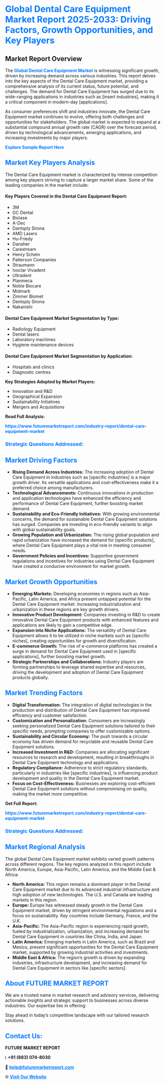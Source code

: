 <h1 style="color: #007BFF;">Global Dental Care Equipment Market Report 2025-2033: Driving Factors, Growth Opportunities, and Key Players</h1>

<section id="overview">
<h2>Market Report Overview</h2>
<p>The <a href="https://www.futuremarketreport.com/industry-report/dental-care-equipment-market" style="color: #007BFF; text-decoration: none;"><strong>Global Dental Care Equipment Market</strong></a> is witnessing significant growth, driven by increasing demand across various industries. This report delves into the key aspects of the Dental Care Equipment market, providing a comprehensive analysis of its current status, future potential, and challenges. The demand for Dental Care Equipment has surged due to its wide-ranging applications in industries such as [insert industries], making it a critical component in modern-day [applications].</p>
<p>As consumer preferences shift and industries innovate, the Dental Care Equipment market continues to evolve, offering both challenges and opportunities for stakeholders. The global market is expected to expand at a substantial compound annual growth rate (CAGR) over the forecast period, driven by technological advancements, emerging applications, and increasing investments by major players.</p>
</section>

<section id="overview">
<p><a href="https://www.futuremarketreport.com/request-sample/reportId=82721" style="color: #007BFF; text-decoration: none;"><strong>Explore Sample Report Here</strong></a></p>
</section>

<section id="key-players">
<h2 style="color: #007BFF;">Market Key Players Analysis</h2>
<p>The Dental Care Equipment market is characterized by intense competition among key players striving to capture a larger market share. Some of the leading companies in the market include:</p>
<h4>Key Players Covered in the Dental Care Equipment Report:</h4>
<ul><li>3M</li><li>GC Dental</li><li>Biolase</li><li>A-Dec</li><li>Dantsply Sirona</li><li>AMD Lasers</li><li>Hu-Friedy</li><li>Danaher</li><li>Carestream</li><li>Henry Schein</li><li>Patterson Companies</li><li>Straumann</li><li>Ivoclar Vivadent</li><li>Ultradent</li><li>Planmeca</li><li>Noble Biocare</li><li>Midmark</li><li>Zimmer Biomet</li><li>Dentsply Sirona</li><li>Nakanishi</li></ul>
<h4>Dental Care Equipment Market Segmentation by Type:</h4>
<ul><li>Radiology Equipment</li><li>Dental lasers</li><li>Laboratory machines</li><li>Hygiene maintenance devices</li></ul>

<h4>Dental Care Equipment Market Segmentation by Application:</h4>
<ul><li>Hospitals and clinics</li><li>Diagnostic centres</li></ul>
<p><strong>Key Strategies Adopted by Market Players:</strong></p>
<ul>
<li>Innovation and R&D</li>
<li>Geographical Expansion</li>
<li>Sustainability Initiatives</li>
<li>Mergers and Acquisitions</li>
</ul>
</section>

<section>
<p><strong>Read Full Analysis: </strong></p><a href="https://www.futuremarketreport.com/industry-report/dental-care-equipment-market" style="color: #007BFF; text-decoration: none;"><strong>https://www.futuremarketreport.com/industry-report/dental-care-equipment-market</strong></a>
<h3 style="color: #007BFF;">Strategic Questions Addressed:</h3>
</section>

<section id="driving-factors">
<h2 style="color: #007BFF;">Market Driving Factors</h2>
<ul>
<li><strong>Rising Demand Across Industries:</strong> The increasing adoption of Dental Care Equipment in industries such as [specific industries] is a major growth driver. Its versatile applications and cost-effectiveness make it a preferred choice among manufacturers.</li>
<li><strong>Technological Advancements:</strong> Continuous innovations in production and application technologies have enhanced the efficiency and performance of Dental Care Equipment, further boosting market demand.</li>
<li><strong>Sustainability and Eco-Friendly Initiatives:</strong> With growing environmental concerns, the demand for sustainable Dental Care Equipment solutions has surged. Companies are investing in eco-friendly variants to align with global sustainability goals.</li>
<li><strong>Growing Population and Urbanization:</strong> The rising global population and rapid urbanization have increased the demand for [specific products], where Dental Care Equipment plays a vital role in meeting consumer needs.</li>
<li><strong>Government Policies and Incentives:</strong> Supportive government regulations and incentives for industries using Dental Care Equipment have created a conducive environment for market growth.</li>
</ul>
</section>

<section id="growth-opportunities">
<h2 style="color: #007BFF;">Market Growth Opportunities</h2>
<ul>
<li><strong>Emerging Markets:</strong> Developing economies in regions such as Asia-Pacific, Latin America, and Africa present untapped potential for the Dental Care Equipment market. Increasing industrialization and urbanization in these regions are key growth drivers.</li>
<li><strong>Innovative Product Development:</strong> Companies investing in R&D to create innovative Dental Care Equipment products with enhanced features and applications are likely to gain a competitive edge.</li>
<li><strong>Expansion into Niche Applications:</strong> The versatility of Dental Care Equipment allows it to be utilized in niche markets such as [specific niches], creating opportunities for growth and diversification.</li>
<li><strong>E-commerce Growth:</strong> The rise of e-commerce platforms has created a surge in demand for Dental Care Equipment used in [specific applications], further boosting market growth.</li>
<li><strong>Strategic Partnerships and Collaborations:</strong> Industry players are forming partnerships to leverage shared expertise and resources, driving the development and adoption of Dental Care Equipment products globally.</li>
</ul>
</section>

<section id="trending-factors">
<h2 style="color: #007BFF;">Market Trending Factors</h2>
<ul>
<li><strong>Digital Transformation:</strong> The integration of digital technologies in the production and distribution of Dental Care Equipment has improved efficiency and customer satisfaction.</li>
<li><strong>Customization and Personalization:</strong> Consumers are increasingly seeking personalized Dental Care Equipment solutions tailored to their specific needs, prompting companies to offer customizable options.</li>
<li><strong>Sustainability and Circular Economy:</strong> The push towards a circular economy has driven demand for recyclable and reusable Dental Care Equipment solutions.</li>
<li><strong>Increased Investment in R&D:</strong> Companies are allocating significant resources to research and development, resulting in breakthroughs in Dental Care Equipment technology and applications.</li>
<li><strong>Regulatory Compliance:</strong> Adherence to strict regulatory standards, particularly in industries like [specific industries], is influencing product development and quality in the Dental Care Equipment market.</li>
<li><strong>Focus on Cost-Effectiveness:</strong> Businesses are exploring cost-efficient Dental Care Equipment solutions without compromising on quality, making the market more competitive.</li>
</ul>
</section>

<section>
<p><strong>Get Full Report: </strong></p><a href="https://www.futuremarketreport.com/industry-report/dental-care-equipment-market" style="color: #007BFF; text-decoration: none;"><strong>https://www.futuremarketreport.com/industry-report/dental-care-equipment-market</strong></a>
<h3 style="color: #007BFF;">Strategic Questions Addressed:</h3>
</section>


<section id="regional-analysis">
<h2 style="color: #007BFF;">Market Regional Analysis</h2>
<p>The global Dental Care Equipment market exhibits varied growth patterns across different regions. The key regions analyzed in this report include North America, Europe, Asia-Pacific, Latin America, and the Middle East & Africa:</p>
<ul>
<li><strong>North America:</strong> This region remains a dominant player in the Dental Care Equipment market due to its advanced industrial infrastructure and high adoption of new technologies. The U.S. and Canada are leading markets in this region.</li>
<li><strong>Europe:</strong> Europe has witnessed steady growth in the Dental Care Equipment market, driven by stringent environmental regulations and a focus on sustainability. Key countries include Germany, France, and the U.K.</li>
<li><strong>Asia-Pacific:</strong> The Asia-Pacific region is experiencing rapid growth, fueled by industrialization, urbanization, and increasing demand for Dental Care Equipment in countries like China, India, and Japan.</li>
<li><strong>Latin America:</strong> Emerging markets in Latin America, such as Brazil and Mexico, present significant opportunities for the Dental Care Equipment market, supported by growing industrial activities and investments.</li>
<li><strong>Middle East & Africa:</strong> The region’s growth is driven by expanding industries, infrastructure development, and increasing demand for Dental Care Equipment in sectors like [specific sectors].</li>
</ul>
</section>

<footer>
<h2 style="color: #007BFF;">About FUTURE MARKET REPORT</h2>
<p>We are a trusted name in market research and advisory services, delivering actionable insights and strategic support to businesses across diverse industries. Our expertise lies in offering:</p>

<p>Stay ahead in today’s competitive landscape with our tailored research solutions.</p>

<h2 style="color: #007BFF;">Contact Us:</h2>
<p><strong>FUTURE MARKET REPORT</strong></p>
<p>📞 <strong>+91 (883) 074-8030</strong></p>
<p>📧 <strong><a href="mailto:help@futuremarketreport.com" style="color: #007BFF;">help@futuremarketreport.com</a></strong></p>
<p>🌐 <strong><a href="https://www.futuremarketreport.com/" style="color: #007BFF;">Visit Our Website</a></strong></p>
</footer>
